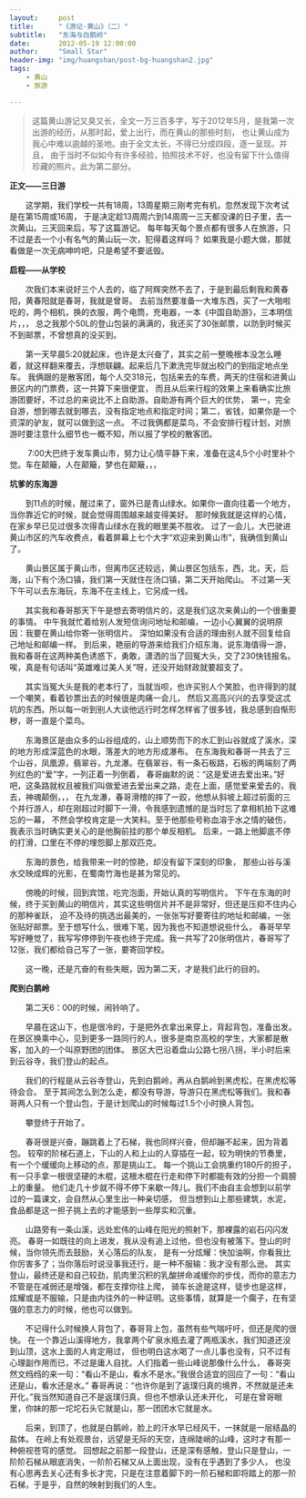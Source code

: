 ```yaml
---
layout:     post
title:      "《游记-黄山》（二）"
subtitle:   "东海与白鹅岭"
date:       2012-05-19 12:00:00
author:     "Small Star"
header-img: "img/huangshan/post-bg-huangshan2.jpg"
tags:
    - 黄山
    - 旅游

---
```


>这篇黄山游记又臭又长，全文一万三百多字，写于2012年5月，是我第一次出游的经历，从那时起，爱上出行，而在黄山的那些时刻，
也让黄山成为我心中难以逾越的圣地。由于全文太长，不得已分成四段，逐一呈现。并且，
由于当时不似如今有许多经验，拍照技术不好，也没有留下什么值得珍藏的照片。此为第二部分。

<strong>正文——三日游</strong>

　　这学期，我们学校一共有18周，13周星期三刚考完有机，忽然发现下次考试是在第15周或16周，
于是决定趁13周周六到14周周一三天都没课的日子里，去一次黄山。三天回来后，写了这篇游记。
每年每天每个景点都有很多人在旅游，只不过是去一个小有名气的黄山玩一次，犯得着这样吗？
如果我是小题大做，那就看做是一次无病呻吟吧，只是希望不要诋毁。

<strong>启程——从学校</strong>

　　次我们本来说好三个人去的，临了阿辉突然不去了，于是到最后剩我和黄春阳，黄春阳就是春哥，我就是曾哥。
去前当然要准备一大堆东西，买了一大啪啦吃的，两个相机，换的衣服，两个电筒，充电器，一本《中国自助游》，三本明信片，，，
总之我那个50L的登山包装的满满的，我还买了30张邮票，以防到时候买不到邮票，不曾想真的没买到。

　　第一天早晨5:20就起床，也许是太兴奋了，其实之前一整晚根本没怎么睡着，就这样翻来覆去，浮想联翩。起来后几下漱洗完毕就出校门的到指定地点坐车。
我俩跟的是散客团，每个人交318元，包括来去的车费，两天的住宿和进黄山景区内的门票费，这一共算下来很便宜，
而且从后来行程的效果上来看确实比旅游团要好，不过总的来说比不上自助游。自助游有两个巨大的优势，
第一，完全自游，想到哪去就到哪去，没有指定地点和指定时间；第二，省钱，如果你是一个资深的驴友，就可以做到这一点。
不过我俩都是菜鸟，不会安排行程计划，对旅游时要注意什么细节也一概不知，所以报了学校的散客团。

　　 7:00大巴终于发车黄山市，努力让心情平静下来，准备在这4,5个小时里补个觉。车在颠簸，人在颠簸，梦也在颠簸，，，

<strong>坑爹的东海游</strong>

　　到11点的时候，醒过来了，窗外已是青山绿水。如果你一直向往着一个地方，当你靠近它的时候，就会觉得周围越来越变得美好。
那时候我就是这样的心情，在家乡早已见过很多次得青山绿水在我的眼里美不胜收。
过了一会儿，大巴驶进黄山市区的汽车收费点，看着屏幕上七个大字“欢迎来到黄山市”，我确信到黄山了。

　　黄山景区属于黄山市，但离市区还较远，黄山景区包括东，西，北，天，后海，山下有个汤口镇，我们第一天就住在汤口镇，第二天开始爬山。
不过第一天下午可以去东海玩，东海不在主线上，它另成一线。

　　其实我和春哥那天下午是想去寄明信片的，这是我们这次来黄山的一个很重要的事情。
中午我就忙着给别人发短信询问地址和邮编，一边小心翼翼的说明原因：我要在黄山给你寄一张明信片。
深怕如果没有合适的理由别人就不回复给自己地址和邮编一样。
到后来，艳丽的导游来给我们介绍东海，说东海值得一游，我和春哥在这两种美色诱惑下，勇敢，潇洒的当了回冤大头，交了230快钱报名。
唉，真是有句话叫“英雄难过美人关”呀，还没开始财政就要超支了。

　　其实当冤大头是我的老本行了，当就当呗，也许买别人个笑脸，也许得到的就一个嘲笑，看着钞票出去的时候很是肉痛一会儿，
然后又高高兴兴的去享受这忒坑的东西。所以每一听到别人大谈他远行时怎样怎样省了很多钱，我总感到自惭形秽，哥一直是个菜鸟。

　　东海景区是由众多的山谷组成的，山上顺势而下的水汇到山谷就成了溪水，深的地方形成深蓝色的水眼，落差大的地方形成瀑布。
在东海我和春哥一共去了三个山谷，凤凰源，翡翠谷，九龙瀑。在翡翠谷，有一条石板路，石板的两端刻了两列红色的“爱”字，一列正着一列倒着，
春哥幽默的说：“这是爱进去爱出来。”好吧，这条路就权且被我们叫做爱进去爱出来之路，走在上面，感觉爱来爱去的，我去，神魂颠倒，，，
在九龙瀑，春哥滑稽的摔了一跤，他想从斜坡上超过前面的三个并行游人，却在刚超过时脚下一滑，令我感到遗憾的是当时忘了拿相机拍下这难忘的一幕，
不然会学校肯定是一大笑料。至于他那些号称血溶于水之情的破伤，我表示当时确实更关心的是他胸前挂的那个单反相机。
后来，一路上他脚底不停的打滑，口里在不停的埋怨脚上那双匹克。

　　东海的景色，给我带来一时的惊艳，却没有留下深刻的印象，
那些山谷与溪水交映成辉的光影，在蜀南竹海也是甚为常见的。

　　傍晚的时候，回到宾馆，吃完泡面，开始认真的写明信片。
下午在东海的时候，终于买到黄山的明信片，其实这些明信片并不是非常好，但还是压抑不住内心的那种雀跃，
迫不及待的挑选出最美的，一张张写好要寄往的地址和邮编，一张张贴好邮票。至于想写什么，很难下笔，因为我也不知道想说些什么，
春哥早早写好睡觉了，我写写停停到午夜也终于完成。我一共写了20张明信片，春哥写了12张，我们都给自己写了一张，要寄回学校。

　　这一晚，还是亢奋的有些失眠，因为第二天，才是我们此行的目的。

<strong>爬到白鹅岭</strong>

　　第二天6：00的时候，闹铃响了。

　　早晨在这山下，也是很冷的，于是把外衣拿出来穿上，背起背包，准备出发。
在景区换乘中心，见到更多一路同行的人，很多是南京高校的学生，大家都是散客，加入的一个叫原野团的团体。
景区大巴沿着盘山公路七拐八拐，半小时后来到云谷寺，我们登山的起点。

　　我们的行程是从云谷寺登山，先到白鹅岭，再从白鹅岭到黑虎松，在黑虎松等待会合。
至于其间怎么到怎么走，都没有导游，导游只在黑虎松等我们。我和春哥两人只有一个登山包，于是计划爬山的时候每过1.5个小时换人背包。

　　攀登终于开始了。

　　春哥很是兴奋，蹦跳着上了石梯，我也同样兴奋，但却蹦不起来，因为背着包。
较窄的阶梯石道上，下山的人和上山的人穿插在一起，较为明快的节奏里，有一个个缓缓向上移动的点，那是挑山工。
每一个挑山工会挑重约180斤的担子，有一只手拿一根很坚硬的木棍，这根木棍在行走和停下时都能有效的分担一个肩膀上的重量。
他们走几十步就不得不停下来歇一阵儿。我们不由自主会想到以前学过的一篇课文，会自然从心里生出一种亲切感，
但当想到山上那些建筑，水泥，食品都是这一担子挑上去的才能感到一些厚实和沉重。

　　山路旁有一条山溪，远处宏伟的山峰在阳光的照射下，那裸露的岩石闪闪发亮。
春哥一如既往的向上进发，我从没有追上过他，但也没有被落下。登山的时候，当你领先而去鼓励，关心落后的队友，
是有一分炫耀：快加油啊，你看我比你厉害多了；当你落后时说没事我还行，是一种不服输：我才没有那么逊。
其实登山，最终还是和自己较劲，肌肉里沉积的乳酸拼命减缓你的步伐，而你的意志力不管是在减弱还是增强，都在支撑你往上爬，
骑车长途是这样，徒步也是这样，炫耀或是不服输，只是由内往外的一种证明。这些事情，就算是一个瘸子，在有坚强的意志力的时候，他也可以做到。

　　不记得什么时候换人背包了，春哥背上包，虽然有些气喘吁吁，但还是爬的很快。
在一个靠近山溪得地方，我拿两个矿泉水瓶去灌了两瓶溪水，我们知道还没到山顶，这水上面的人肯定用过，
但也明白这水喝了一点儿事也没有，只不过有心理副作用而已，不过是庸人自扰。人们指着一些山峰说那像什么什么，
春哥突然文绉绉的来一句：“看山不是山，看水不是水。”我很合适宜的回应了一句：“看山还是山，看水还是水。”
春哥再说：“也许你是到了返璞归真的境界，不然就是还未开化。”我当然知道自己不是返璞归真，但也不想承认还未开化，
可是在曾哥眼里，你妹的那一坨坨石头它就是山，那一团团水它就是水。

　　后来，到顶了，也就是白鹅岭，脸上的汗水早已经风干，一抹就是一层结晶的盐体。
在岭上有处观景台，远望是无际的天空，连绵陡峭的山峰，这时才有那一种俯视苍穹的感觉。
回想起之前那一段登山，还是深有感触，登山只是登山，一阶阶石梯从眼底消失，一阶阶石梯又从上面出现，没有在乎遇到了多少人，
也没有心思再去关心还有多长才完，只是在注意着脚下的一阶石梯和即将踏上的那一阶石梯，于是乎，自然的映射到我们的人生。
